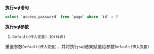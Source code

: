 <p class="panel-title"><b>执行sql语句</b></p>

```sql
select `access_password` from `page` where `id` = ?
```

<p class="panel-title"><b>执行sql参数</b></p>

1. `Default(传入变量).ID(标识)`

重置参数`Default(传入变量)`，并将执行sql结果赋值给参数`Default(传入变量)`

